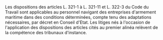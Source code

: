 Les dispositions des articles L. 321-1 à L. 321-11 et L. 322-3 du Code du Travail sont applicables au personnel navigant des entreprises d'armement maritime dans des conditions déterminées, compte tenu des adaptations nécessaires, par décret en Conseil d'Etat.   Les litiges nés à l'occasion de l'application des dispositions des articles cités au premier alinéa relèvent de la compétence des tribunaux d'instance.